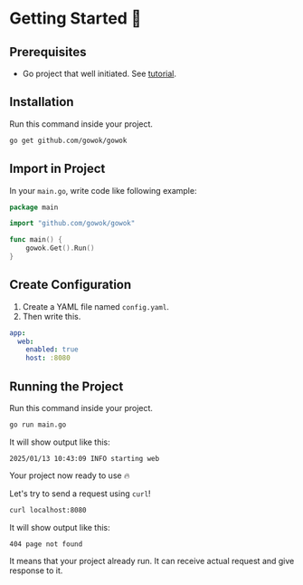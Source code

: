 # Getting Started 🏁

## Prerequisites
* Go project that well initiated. See [tutorial](/guide/tutorial/project-setup.html).

## Installation
Run this command inside your project.
```bash
go get github.com/gowok/gowok
```

## Import in Project
In your `main.go`, write code like following example:
```go
package main

import "github.com/gowok/gowok"

func main() {
	gowok.Get().Run()
}
```

## Create Configuration
1. Create a YAML file named `config.yaml`.
2. Then write this.
```yaml
app:
  web:
    enabled: true
    host: :8080
```

## Running the Project
Run this command inside your project.
```bash
go run main.go
```

It will show output like this:
```
2025/01/13 10:43:09 INFO starting web
```

Your project now ready to use 🔥

Let's try to send a request using `curl`!

```bash
curl localhost:8080
```

It will show output like this:
```
404 page not found
```

It means that your project already run.
It can receive actual request and give response to it.
